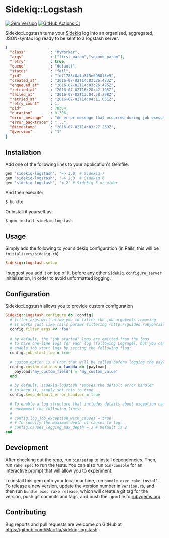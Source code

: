 # Sidekiq::Logstash

[![Gem Version](https://badge.fury.io/rb/sidekiq-logstash.svg)](https://badge.fury.io/rb/sidekiq-logstash)
[![GitHub Actions CI](https://github.com/iMacTia/sidekiq-logstash/workflows/CI/badge.svg)](https://github.com/iMacTia/sidekiq-logstash/actions?query=workflow%3ACI)

Sidekiq::Logstash turns your [Sidekiq](https://github.com/mperham/sidekiq) log into an organised, aggregated, JSON-syntax log ready to be sent to a logstash server.

```json
{
  "class"           : "MyWorker",
  "args"            : ["first_param","second_param"],
  "retry"           : true,
  "queue"           : "default",
  "status"          : "fail",
  "jid"             : "fd71783c0afa3f5e0958f3e9",
  "created_at"      : "2016-07-02T14:03:26.423Z",
  "enqueued_at"     : "2016-07-02T14:03:26.425Z",
  "retried_at"      : "2016-07-02T16:28:42.195Z",
  "failed_at"       : "2016-07-02T13:04:58.298Z",
  "retried_at"      : "2016-07-02T14:04:11.051Z",
  "retry_count"     : 1,
  "pid"             : 70354,
  "duration"        : 0.306,
  "error_message"   : "An error message that occurred during job execution.",
  "error_backtrace" : "...",
  "@timestamp"      : "2016-07-02T14:03:27.259Z",
  "@version"        : "1"
}
```

## Installation

Add one of the following lines to your application's Gemfile:

```ruby
gem 'sidekiq-logstash', '~> 3.0' # Sidekiq 7
gem 'sidekiq-logstash', '~> 2.0' # Sidekiq 6
gem 'sidekiq-logstash', '< 2' # Sidekiq 5 or older
```

And then execute:

```bash
$ bundle
```

Or install it yourself as:

```bash
$ gem install sidekiq-logstash
```

## Usage

Simply add the following to your sidekiq configuration (in Rails, this will be `initializers/sidekiq.rb`)

```ruby
Sidekiq::Logstash.setup
```

I suggest you add it on top of it, before any other `Sidekiq.configure_server` initialization, in order to avoid unformatted logging.

## Configuration

Sidekiq::Logstash allows you to provide custom configuration

```ruby
Sidekiq::Logstash.configure do |config|
  # filter_args will allow you to filter the job arguments removing
  # it works just like rails params filtering (http://guides.rubyonrails.org/action_controller_overview.html#parameters-filtering)
  config.filter_args << 'foo'
  
  # by default, the "job started" logs are omitted from the logs
  # to have one-line logs for each log (following Lograge), but you can
  # enable job start logs by setting the following flag:
  config.job_start_log = true
  
  # custom_option is a Proc that will be called before logging the payload, allowing you to add fields to it
  config.custom_options = lambda do |payload|
    payload['my_custom_field'] = 'my_custom_value'
  end
  
  # by default, sidekiq-logstash removes the default error handler
  # to keep it, simply set this to true
  config.keep_default_error_handler = true

  # To enable a log structure that includes details about exception causes,
  # uncomment the following lines:
  #
  # config.log_job_exception_with_causes = true
  # # To specify the maximum depth of causes to log:
  # config.causes_logging_max_depth = 3 # Default is 2
end
```

## Development

After checking out the repo, run `bin/setup` to install dependencies. Then, run `rake spec` to run the tests. You can also run `bin/console` for an interactive prompt that will allow you to experiment.

To install this gem onto your local machine, run `bundle exec rake install`. To release a new version, update the version number in `version.rb`, and then run `bundle exec rake release`, which will create a git tag for the version, push git commits and tags, and push the `.gem` file to [rubygems.org](https://rubygems.org).

## Contributing

Bug reports and pull requests are welcome on GitHub at https://github.com/iMacTia/sidekiq-logstash.

